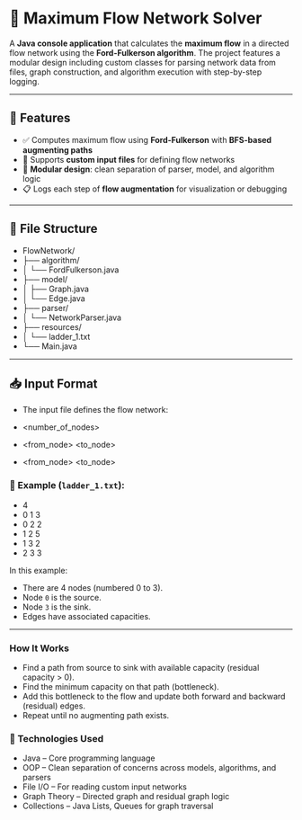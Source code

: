 # 🔗 Maximum Flow Network Solver

A **Java console application** that calculates the **maximum flow** in a directed flow network using the **Ford-Fulkerson algorithm**. The project features a modular design including custom classes for parsing network data from files, graph construction, and algorithm execution with step-by-step logging.

---

## 📌 Features

- ✅ Computes maximum flow using **Ford-Fulkerson** with **BFS-based augmenting paths**
- 📂 Supports **custom input files** for defining flow networks
- 🧠 **Modular design**: clean separation of parser, model, and algorithm logic
- 📋 Logs each step of **flow augmentation** for visualization or debugging

---

## 📁 File Structure

- FlowNetwork/
- ├── algorithm/
- │ └── FordFulkerson.java
- ├── model/
- │ ├── Graph.java
- │ └── Edge.java
- ├── parser/
- │ └── NetworkParser.java
- ├── resources/
- │ └── ladder_1.txt
- └── Main.java

---

## 📥 Input Format

- The input file defines the flow network:

- <number_of_nodes>
- <from_node> <to_node> <capacity>
- <from_node> <to_node> <capacity>

### 📄 Example (`ladder_1.txt`):

- 4
- 0 1 3
- 0 2 2
- 1 2 5
- 1 3 2
- 2 3 3
  
In this example:
- There are 4 nodes (numbered 0 to 3).
- Node `0` is the source.
- Node `3` is the sink.
- Edges have associated capacities.

---

### How It Works

- Find a path from source to sink with available capacity (residual capacity > 0).
- Find the minimum capacity on that path (bottleneck).
- Add this bottleneck to the flow and update both forward and backward (residual) edges.
- Repeat until no augmenting path exists.

### 🔧 Technologies Used

- Java – Core programming language
- OOP – Clean separation of concerns across models, algorithms, and parsers
- File I/O – For reading custom input networks
- Graph Theory – Directed graph and residual graph logic
- Collections – Java Lists, Queues for graph traversal

